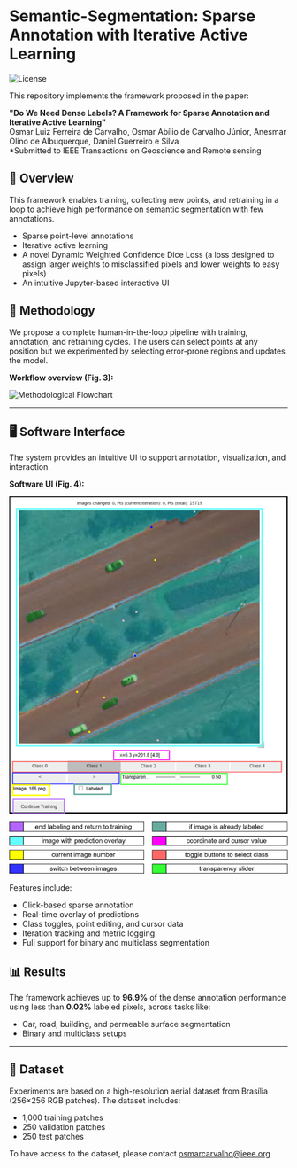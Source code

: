 # Semantic-Segmentation: Sparse Annotation with Iterative Active Learning

![License](https://img.shields.io/badge/license-MIT-green)

This repository implements the framework proposed in the paper:

**"Do We Need Dense Labels? A Framework for Sparse Annotation and Iterative Active Learning"**  
Osmar Luiz Ferreira de Carvalho, Osmar Abílio de Carvalho Júnior, Anesmar Olino de Albuquerque, Daniel Guerreiro e Silva  
*Submitted to IEEE Transactions on Geoscience and Remote sensing

## 🚀 Overview

This framework enables training, collecting new points, and retraining in a loop to achieve high performance on semantic segmentation with few annotations.
- Sparse point-level annotations
- Iterative active learning
- A novel Dynamic Weighted Confidence Dice Loss (a loss designed to assign larger weights to misclassified pixels and lower weights to easy pixels)
- An intuitive Jupyter-based interactive UI

## 🔁 Methodology

We propose a complete human-in-the-loop pipeline with training, annotation, and retraining cycles. The users can select points at any position but we experimented by selecting error-prone regions and updates the model.

**Workflow overview (Fig. 3):**

![Methodological Flowchart](figs/fig3.png) <!-- Replace with actual path in repo -->

---

## 🖥️ Software Interface

The system provides an intuitive UI to support annotation, visualization, and interaction.

**Software UI (Fig. 4):**

![Software Interface](figs/fig4.png) <!-- Replace with actual path in repo -->

Features include:
- Click-based sparse annotation
- Real-time overlay of predictions
- Class toggles, point editing, and cursor data
- Iteration tracking and metric logging
- Full support for binary and multiclass segmentation

## 📊 Results

The framework achieves up to **96.9%** of the dense annotation performance using less than **0.02%** labeled pixels, across tasks like:
- Car, road, building, and permeable surface segmentation
- Binary and multiclass setups

---

## 📁 Dataset

Experiments are based on a high-resolution aerial dataset from Brasília (256×256 RGB patches). The dataset includes:
- 1,000 training patches
- 250 validation patches
- 250 test patches

To have access to the dataset, please contact osmarcarvalho@ieee.org
